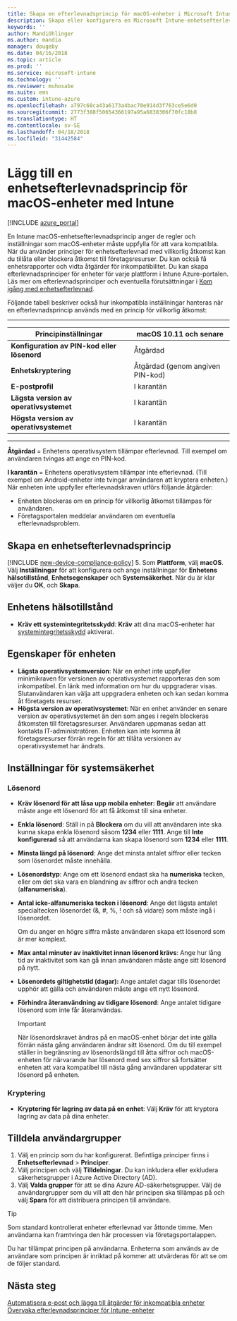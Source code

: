 ```yaml
---
title: Skapa en efterlevnadsprincip för macOS-enheter i Microsoft Intune – Azure | Microsoft Docs
description: Skapa eller konfigurera en Microsoft Intune-enhetsefterlevnadsprincip för macOS-enheter för att använda systemintegritetsskydd, ange lägsta och högsta operativsystemversion, välja dina lösenordskrav och kryptera datalagring.
keywords: ''
author: MandiOhlinger
ms.author: mandia
manager: dougeby
ms.date: 04/16/2018
ms.topic: article
ms.prod: ''
ms.service: microsoft-intune
ms.technology: ''
ms.reviewer: muhosabe
ms.suite: ems
ms.custom: intune-azure
ms.openlocfilehash: a797c68ca43a6173a4bac70e914d3f763ce5e6d0
ms.sourcegitcommit: 2773f388f50654366197a95a6838306f70fc18b8
ms.translationtype: HT
ms.contentlocale: sv-SE
ms.lasthandoff: 04/18/2018
ms.locfileid: "31442584"
---
```

# <a name="add-a-device-compliance-policy-for-macos-devices-with-intune"></a>Lägg till en enhetsefterlevnadsprincip för macOS-enheter med Intune

[!INCLUDE [azure_portal](./includes/azure_portal.md)]

En Intune macOS-enhetsefterlevnadsprincip anger de regler och inställningar som macOS-enheter måste uppfylla för att vara kompatibla. När du använder principer för enhetsefterlevnad med villkorlig åtkomst kan du tillåta eller blockera åtkomst till företagsresurser. Du kan också få enhetsrapporter och vidta åtgärder för inkompatibilitet. Du kan skapa efterlevnadsprinciper för enheter för varje plattform i Intune Azure-portalen. Läs mer om efterlevnadsprinciper och eventuella förutsättningar i [Kom igång med enhetsefterlevnad](device-compliance-get-started.md).

Följande tabell beskriver också hur inkompatibla inställningar hanteras när en efterlevnadsprincip används med en princip för villkorlig åtkomst:

---------------------------

| Principinställningar | macOS 10.11 och senare |
| --- | --- |
| **Konfiguration av PIN-kod eller lösenord** | Åtgärdad |   
| **Enhetskryptering** | Åtgärdad (genom angiven PIN-kod) |
| **E-postprofil** | I karantän |
|**Lägsta version av operativsystemet** | I karantän |
| **Högsta version av operativsystemet** | I karantän |

---------------------------

**Åtgärdad** = Enhetens operativsystem tillämpar efterlevnad. Till exempel om användaren tvingas att ange en PIN-kod.

**I karantän** = Enhetens operativsystem tillämpar inte efterlevnad. (Till exempel om Android-enheter inte tvingar användaren att kryptera enheten.) När enheten inte uppfyller efterlevnadskraven utförs följande åtgärder:

- Enheten blockeras om en princip för villkorlig åtkomst tillämpas för användaren.
- Företagsportalen meddelar användaren om eventuella efterlevnadsproblem.

## <a name="create-a-device-compliance-policy"></a>Skapa en enhetsefterlevnadsprincip

[!INCLUDE [new-device-compliance-policy](./includes/new-device-compliance-policy.md)]
5. Som **Plattform**, välj **macOS**. Välj **Inställningar** för att konfigurera och ange inställningar för **Enhetens hälsotillstånd**, **Enhetsegenskaper** och **Systemsäkerhet**. När du är klar väljer du **OK**, och **Skapa**.

## <a name="device-health"></a>Enhetens hälsotillstånd

- **Kräv ett systemintegritetsskydd**: **Kräv** att dina macOS-enheter har [systemintegritetsskydd](https://support.apple.com/HT204899) aktiverat.

## <a name="device-properties"></a>Egenskaper för enheten

- **Lägsta operativsystemversion**: När en enhet inte uppfyller minimikraven för versionen av operativsystemet rapporteras den som inkompatibel. En länk med information om hur du uppgraderar visas. Slutanvändaren kan välja att uppgradera enheten och kan sedan komma åt företagets resurser.
- **Högsta version av operativsystemet**: När en enhet använder en senare version av operativsystemet än den som anges i regeln blockeras åtkomsten till företagsresurser. Användaren uppmanas sedan att kontakta IT-administratören. Enheten kan inte komma åt företagsresurser förrän regeln för att tillåta versionen av operativsystemet har ändrats.

## <a name="system-security-settings"></a>Inställningar för systemsäkerhet

### <a name="password"></a>Lösenord

- **Kräv lösenord för att låsa upp mobila enheter:** **Begär** att användare måste ange ett lösenord för att få åtkomst till sina enheter.
- **Enkla lösenord**: Ställ in på **Blockera** om du vill att användaren inte ska kunna skapa enkla lösenord såsom **1234** eller **1111**. Ange till **Inte konfigurerad** så att användarna kan skapa lösenord som **1234** eller **1111**.
- **Minsta längd på lösenord**: Ange det minsta antalet siffror eller tecken som lösenordet måste innehålla.
- **Lösenordstyp**: Ange om ett lösenord endast ska ha **numeriska** tecken, eller om det ska vara en blandning av siffror och andra tecken (**alfanumeriska**).
- **Antal icke-alfanumeriska tecken i lösenord**: Ange det lägsta antalet specialtecken lösenordet (&, #, %, ! och så vidare) som måste ingå i lösenordet.

    Om du anger en högre siffra måste användaren skapa ett lösenord som är mer komplext.

- **Max antal minuter av inaktivitet innan lösenord krävs**: Ange hur lång tid av inaktivitet som kan gå innan användaren måste ange sitt lösenord på nytt.
- **Lösenordets giltighetstid (dagar):** Ange antalet dagar tills lösenordet upphör att gälla och användaren måste ange ett nytt lösenord.
- **Förhindra återanvändning av tidigare lösenord**: Ange antalet tidigare lösenord som inte får återanvändas.

    > [!IMPORTANT]
    > När lösenordskravet ändras på en macOS-enhet börjar det inte gälla förrän nästa gång användaren ändrar sitt lösenord. Om du till exempel ställer in begränsning av lösenordslängd till åtta siffror och macOS-enheten för närvarande har lösenord med sex siffror så fortsätter enheten att vara kompatibel till nästa gång användaren uppdaterar sitt lösenord på enheten.

### <a name="encryption"></a>Kryptering

- **Kryptering för lagring av data på en enhet**: Välj **Kräv** för att kryptera lagring av data på dina enheter.

## <a name="assign-user-groups"></a>Tilldela användargrupper

1. Välj en princip som du har konfigurerat. Befintliga principer finns i **Enhetsefterlevnad** > **Principer**.
2. Välj principen och välj **Tilldelningar**. Du kan inkludera eller exkludera säkerhetsgrupper i Azure Active Directory (AD).
3. Välj **Valda grupper** för att se dina Azure AD-säkerhetsgrupper. Välj de användargrupper som du vill att den här principen ska tillämpas på och välj **Spara** för att distribuera principen till användare.

> [!TIP]
> Som standard kontrollerat enheter efterlevnad var åttonde timme. Men användarna kan framtvinga den här processen via företagsportalappen.

Du har tillämpat principen på användarna. Enheterna som används av de användare som principen är inriktad på kommer att utvärderas för att se om de följer standard.

## <a name="next-steps"></a>Nästa steg
[Automatisera e-post och lägga till åtgärder för inkompatibla enheter](actions-for-noncompliance.md)  
[Övervaka efterlevnadsprinciper för Intune-enheter](compliance-policy-monitor.md)
